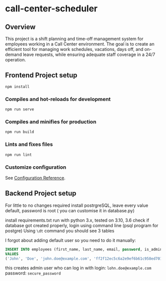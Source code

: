 # call-center-scheduler

## Overview

This project is a shift planning and time-off management system for employees working in a Call Center environment. The goal is to create an efficient tool for managing work schedules, vacations, days off, and on-demand leave requests, while ensuring adequate staff coverage in a 24/7 operation.

## Frontend Project setup
```
npm install
```

### Compiles and hot-reloads for development
```
npm run serve
```

### Compiles and minifies for production
```
npm run build
```

### Lints and fixes files
```
npm run lint
```

### Customize configuration
See [Configuration Reference](https://cli.vuejs.org/config/).

## Backend Project setup

For little to no changes required install postrgreSQL, leave every value default, password is root ( you can customise it in database.py)


install requirements.txt
run with python 3.x, tested on 3.10, 3.6
check if database got created properly, login using command line (psql program for postgre)
Using `\dt` command you should see 3 tables

I forgot about adding default user so you need to do it manually:
```sql
INSERT INTO employees (first_name, last_name, email, password, is_admin)
VALUES 
('John', 'Doe', 'john.doe@example.com', 'ff2f12ec5c6a2e9ef6b61c958ed701c327469190a18075fd909ec2a9b42b94f2', true);
```

this creates admin user who can log in with login: `lohn.doe@example.com` password: `secure_password`



